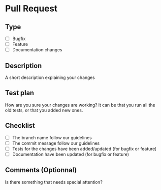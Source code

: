 # Pull Request

## Type

- [ ] Bugfix
- [ ] Feature
- [ ] Documentation changes

## Description

A short description explaining your changes

## Test plan

How are you sure your changes are working? It can be that you run all the old
tests, or that you added new ones.

## Checklist

- [ ] The branch name follow our guidelines
- [ ] The commit message follow our guidelines
- [ ] Tests for the changes have been added/updated (for bugfix or feature)
- [ ] Documentation have been updated (for bugfix or feature)

## Comments (Optionnal)

Is there something that needs special attention?
